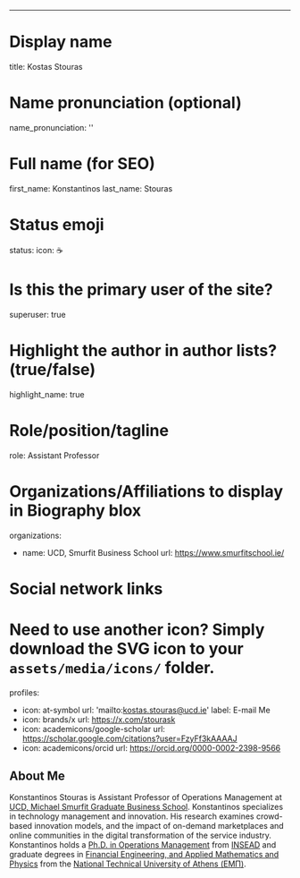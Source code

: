 ---
# Display name
title: Kostas Stouras

# Name pronunciation (optional)
name_pronunciation: ''

# Full name (for SEO)
first_name: Konstantinos
last_name: Stouras

# Status emoji
status:
  icon: ☕️

# Is this the primary user of the site?
superuser: true

# Highlight the author in author lists? (true/false)
highlight_name: true

# Role/position/tagline
role: Assistant Professor

# Organizations/Affiliations to display in Biography blox
organizations:
  - name: UCD, Smurfit Business School
    url: https://www.smurfitschool.ie/ 

# Social network links
# Need to use another icon? Simply download the SVG icon to your `assets/media/icons/` folder.
profiles:
  - icon: at-symbol
    url: 'mailto:kostas.stouras@ucd.ie'
    label: E-mail Me
  - icon: brands/x
    url: https://x.com/stourask
  - icon: academicons/google-scholar
    url: https://scholar.google.com/citations?user=FzyFf3kAAAAJ
  - icon: academicons/orcid
    url: https://orcid.org/0000-0002-2398-9566 

## About Me

Konstantinos Stouras is Assistant Professor of Operations Management at <a href="http://www.smurfitschool.ie" onclick="ga('send', 'pageview', 'UCD Smurfit');">UCD, Michael Smurfit Graduate Business School</a>. Konstantinos specializes in technology management and innovation. His research examines crowd-based innovation models, and the impact of on-demand marketplaces and online communities in the digital transformation of the service industry. Konstantinos holds a <a href= "files/Konstantinos_Stouras_PhD_Thesis_INSEAD%20Incentive%20Design%20of%20On-Demand%20Marketplaces.pdf" onclick="ga('send', 'pageview', 'PhD Thesis');">Ph.D. in Operations Management</a> from <a href="https://www.insead.edu/" onclick="ga('send', 'pageview', 'INSEAD');">INSEAD</a> and graduate degrees in <a href= "files/Konstantinos_Stouras_Thesis_Undergraduate_NTUA_2010.pdf" onclick="ga('send', 'pageview', 'undergraduateThesis');">Financial Engineering, and Applied Mathematics and Physics</a> from the <a href="https://en.wikipedia.org/wiki/National_Technical_University_of_Athens" onclick="ga('send', 'pageview', 'NTUA');">National Technical University of Athens (ΕΜΠ)</a>.
